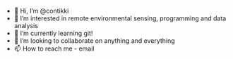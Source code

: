 - 👋 Hi, I’m @contikki
- 👀 I’m interested in remote environmental sensing, programming and data analysis
- 🌱 I’m currently learning git!
- 💞️ I’m looking to collaborate on anything and everything
- 📫 How to reach me - email

<!---
contikki/contikki is a ✨ special ✨ repository because its `README.md` (this file) appears on your GitHub profile.
You can click the Preview link to take a look at your changes.
--->
